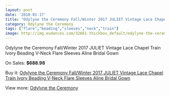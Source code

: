 ```yaml
---
layout: post
date: '2018-01-17'
title: "Odylyne the Ceremony Fall/Winter 2017 JULIET Vintage Lace Chapel Train Ivory Beading V-Neck Flare Sleeves Aline Bridal Gown"
category: Odylyne the Ceremony
tags: ["flare","beading","sleeves","neck","train"]
image: http://img.eudances.com/32661-thickbox_default/odylyne-the-ceremony-fall-winter-2017-juliet-vintage-lace-chapel-train-ivory-beading-v-neck-flare-sleeves-aline-bridal-gown.jpg
---
```

Odylyne the Ceremony Fall/Winter 2017 JULIET Vintage Lace Chapel Train Ivory Beading V-Neck Flare Sleeves Aline Bridal Gown

On Sales: **$688.98**
<a href="https://www.eudances.com/en/odylyne-the-ceremony/10100-odylyne-the-ceremony-fall-winter-2017-juliet-vintage-lace-chapel-train-ivory-beading-v-neck-flare-sleeves-aline-bridal-gown.html"><amp-img layout="responsive" width="600" height="600" src="//img.eudances.com/32661-thickbox_default/odylyne-the-ceremony-fall-winter-2017-juliet-vintage-lace-chapel-train-ivory-beading-v-neck-flare-sleeves-aline-bridal-gown.jpg" alt="Odylyne the Ceremony Fall/Winter 2017 JULIET Vintage Lace Chapel Train Ivory Beading V-Neck Flare Sleeves Aline Bridal Gown 0" /></a>
<a href="https://www.eudances.com/en/odylyne-the-ceremony/10100-odylyne-the-ceremony-fall-winter-2017-juliet-vintage-lace-chapel-train-ivory-beading-v-neck-flare-sleeves-aline-bridal-gown.html"><amp-img layout="responsive" width="600" height="600" src="//img.eudances.com/32664-thickbox_default/odylyne-the-ceremony-fall-winter-2017-juliet-vintage-lace-chapel-train-ivory-beading-v-neck-flare-sleeves-aline-bridal-gown.jpg" alt="Odylyne the Ceremony Fall/Winter 2017 JULIET Vintage Lace Chapel Train Ivory Beading V-Neck Flare Sleeves Aline Bridal Gown 1" /></a>
<a href="https://www.eudances.com/en/odylyne-the-ceremony/10100-odylyne-the-ceremony-fall-winter-2017-juliet-vintage-lace-chapel-train-ivory-beading-v-neck-flare-sleeves-aline-bridal-gown.html"><amp-img layout="responsive" width="600" height="600" src="//img.eudances.com/32663-thickbox_default/odylyne-the-ceremony-fall-winter-2017-juliet-vintage-lace-chapel-train-ivory-beading-v-neck-flare-sleeves-aline-bridal-gown.jpg" alt="Odylyne the Ceremony Fall/Winter 2017 JULIET Vintage Lace Chapel Train Ivory Beading V-Neck Flare Sleeves Aline Bridal Gown 2" /></a>
<a href="https://www.eudances.com/en/odylyne-the-ceremony/10100-odylyne-the-ceremony-fall-winter-2017-juliet-vintage-lace-chapel-train-ivory-beading-v-neck-flare-sleeves-aline-bridal-gown.html"><amp-img layout="responsive" width="600" height="600" src="//img.eudances.com/32662-thickbox_default/odylyne-the-ceremony-fall-winter-2017-juliet-vintage-lace-chapel-train-ivory-beading-v-neck-flare-sleeves-aline-bridal-gown.jpg" alt="Odylyne the Ceremony Fall/Winter 2017 JULIET Vintage Lace Chapel Train Ivory Beading V-Neck Flare Sleeves Aline Bridal Gown 3" /></a>

Buy it: [Odylyne the Ceremony Fall/Winter 2017 JULIET Vintage Lace Chapel Train Ivory Beading V-Neck Flare Sleeves Aline Bridal Gown](https://www.eudances.com/en/odylyne-the-ceremony/10100-odylyne-the-ceremony-fall-winter-2017-juliet-vintage-lace-chapel-train-ivory-beading-v-neck-flare-sleeves-aline-bridal-gown.html "Odylyne the Ceremony Fall/Winter 2017 JULIET Vintage Lace Chapel Train Ivory Beading V-Neck Flare Sleeves Aline Bridal Gown")

View more: [Odylyne the Ceremony](https://www.eudances.com/en/160-odylyne-the-ceremony "Odylyne the Ceremony")